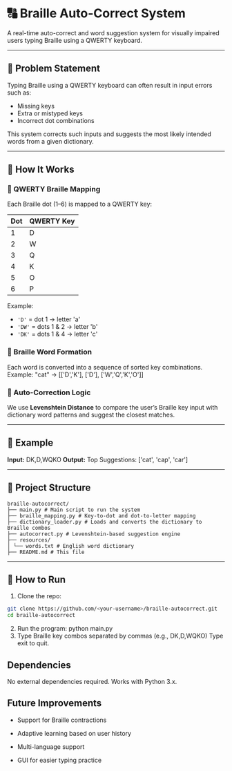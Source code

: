# 🔠 Braille Auto-Correct System

A real-time auto-correct and word suggestion system for visually impaired users typing Braille using a QWERTY keyboard.

---

## 📌 Problem Statement

Typing Braille using a QWERTY keyboard can often result in input errors such as:
- Missing keys
- Extra or mistyped keys
- Incorrect dot combinations

This system corrects such inputs and suggests the most likely intended words from a given dictionary.

---

## 🧠 How It Works

### 🔹 QWERTY Braille Mapping

Each Braille dot (1–6) is mapped to a QWERTY key:

| Dot | QWERTY Key |
|-----|------------|
| 1   | D          |
| 2   | W          |
| 3   | Q          |
| 4   | K          |
| 5   | O          |
| 6   | P          |

Example:
- `'D'` = dot 1 → letter 'a'
- `'DW'` = dots 1 & 2 → letter 'b'
- `'DK'` = dots 1 & 4 → letter 'c'

### 🔹 Braille Word Formation
Each word is converted into a sequence of sorted key combinations.
Example: "cat" → [['D','K'], ['D'], ['W','Q','K','O']]

### 🔹 Auto-Correction Logic
We use **Levenshtein Distance** to compare the user’s Braille key input with dictionary word patterns and suggest the closest matches.

---

## 🧪 Example

**Input:**
DK,D,WQKO
**Output:**
Top Suggestions: ['cat', 'cap', 'car']

---

## 📁 Project Structure

```
braille-autocorrect/
├── main.py # Main script to run the system
├── braille_mapping.py # Key-to-dot and dot-to-letter mapping
├── dictionary_loader.py # Loads and converts the dictionary to Braille combos
├── autocorrect.py # Levenshtein-based suggestion engine
├── resources/
│ └── words.txt # English word dictionary
├── README.md # This file
```

---

## 🏃 How to Run

1. Clone the repo:
```bash
git clone https://github.com/<your-username>/braille-autocorrect.git
cd braille-autocorrect
```
2. Run the program:
     python main.py
3. Type Braille key combos separated by commas (e.g., DK,D,WQKO)
   Type exit to quit.

## Dependencies
No external dependencies required. Works with Python 3.x.

## Future Improvements

- Support for Braille contractions

- Adaptive learning based on user history

- Multi-language support

- GUI for easier typing practice
